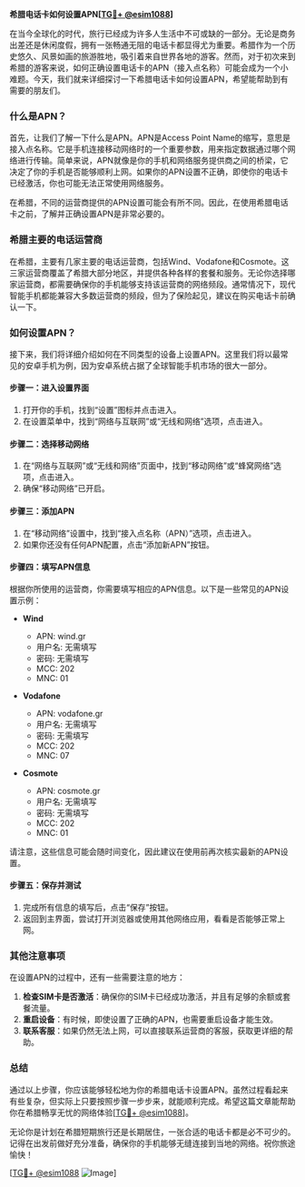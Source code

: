 **希腊电话卡如何设置APN[[TG💪+ @esim1088](https://t.me/s/esim1088)]**

在当今全球化的时代，旅行已经成为许多人生活中不可或缺的一部分。无论是商务出差还是休闲度假，拥有一张畅通无阻的电话卡都显得尤为重要。希腊作为一个历史悠久、风景如画的旅游胜地，吸引着来自世界各地的游客。然而，对于初次来到希腊的游客来说，如何正确设置电话卡的APN（接入点名称）可能会成为一个小难题。今天，我们就来详细探讨一下希腊电话卡如何设置APN，希望能帮助到有需要的朋友们。

### 什么是APN？

首先，让我们了解一下什么是APN。APN是Access Point Name的缩写，意思是接入点名称。它是手机连接移动网络时的一个重要参数，用来指定数据通过哪个网络进行传输。简单来说，APN就像是你的手机和网络服务提供商之间的桥梁，它决定了你的手机是否能够顺利上网。如果你的APN设置不正确，即使你的电话卡已经激活，你也可能无法正常使用网络服务。

在希腊，不同的运营商提供的APN设置可能会有所不同。因此，在使用希腊电话卡之前，了解并正确设置APN是非常必要的。

### 希腊主要的电话运营商

在希腊，主要有几家主要的电话运营商，包括Wind、Vodafone和Cosmote。这三家运营商覆盖了希腊大部分地区，并提供各种各样的套餐和服务。无论你选择哪家运营商，都需要确保你的手机能够支持该运营商的网络频段。通常情况下，现代智能手机都能兼容大多数运营商的频段，但为了保险起见，建议在购买电话卡前确认一下。

### 如何设置APN？

接下来，我们将详细介绍如何在不同类型的设备上设置APN。这里我们将以最常见的安卓手机为例，因为安卓系统占据了全球智能手机市场的很大一部分。

#### 步骤一：进入设置界面

1. 打开你的手机，找到“设置”图标并点击进入。
2. 在设置菜单中，找到“网络与互联网”或“无线和网络”选项，点击进入。

#### 步骤二：选择移动网络

1. 在“网络与互联网”或“无线和网络”页面中，找到“移动网络”或“蜂窝网络”选项，点击进入。
2. 确保“移动网络”已开启。

#### 步骤三：添加APN

1. 在“移动网络”设置中，找到“接入点名称（APN）”选项，点击进入。
2. 如果你还没有任何APN配置，点击“添加新APN”按钮。

#### 步骤四：填写APN信息

根据你所使用的运营商，你需要填写相应的APN信息。以下是一些常见的APN设置示例：

- **Wind**
  - APN: wind.gr
  - 用户名: 无需填写
  - 密码: 无需填写
  - MCC: 202
  - MNC: 01

- **Vodafone**
  - APN: vodafone.gr
  - 用户名: 无需填写
  - 密码: 无需填写
  - MCC: 202
  - MNC: 07

- **Cosmote**
  - APN: cosmote.gr
  - 用户名: 无需填写
  - 密码: 无需填写
  - MCC: 202
  - MNC: 01

请注意，这些信息可能会随时间变化，因此建议在使用前再次核实最新的APN设置。

#### 步骤五：保存并测试

1. 完成所有信息的填写后，点击“保存”按钮。
2. 返回到主界面，尝试打开浏览器或使用其他网络应用，看看是否能够正常上网。

### 其他注意事项

在设置APN的过程中，还有一些需要注意的地方：

1. **检查SIM卡是否激活**：确保你的SIM卡已经成功激活，并且有足够的余额或套餐流量。
2. **重启设备**：有时候，即使设置了正确的APN，也需要重启设备才能生效。
3. **联系客服**：如果仍然无法上网，可以直接联系运营商的客服，获取更详细的帮助。

### 总结

通过以上步骤，你应该能够轻松地为你的希腊电话卡设置APN。虽然过程看起来有些复杂，但实际上只要按照步骤一步步来，就能顺利完成。希望这篇文章能帮助你在希腊畅享无忧的网络体验[[TG💪+ @esim1088](https://t.me/s/esim1088)]。

无论你是计划在希腊短期旅行还是长期居住，一张合适的电话卡都是必不可少的。记得在出发前做好充分准备，确保你的手机能够无缝连接到当地的网络。祝你旅途愉快！

[[TG💪+ @esim1088](https://t.me/s/esim1088) ![Image](https://i.postimg.cc/4NQfJmqS/Snipaste-2025-05-13-00-14-12.png)]